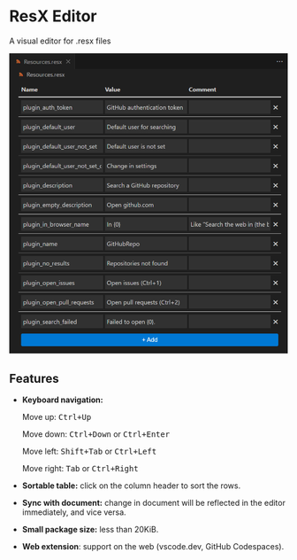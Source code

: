# ResX Editor

A visual editor for .resx files  

![screenshot](https://raw.githubusercontent.com/8LWXpg/vscode-resx/31cc96866120a51bbb50b881b9c03f4ae994cf22/assets/screenshot.png)

## Features

- **Keyboard navigation:**
  
  Move up: <kbd>Ctrl+Up</kbd>
  
  Move down: <kbd>Ctrl+Down</kbd> or <kbd>Ctrl+Enter</kbd>
  
  Move left: <kbd>Shift+Tab</kbd> or <kbd>Ctrl+Left</kbd>
  
  Move right: <kbd>Tab</kbd> or <kbd>Ctrl+Right</kbd>

- **Sortable table:** click on the column header to sort the rows.
- **Sync with document:** change in document will be reflected in the editor immediately, and vice versa.
- **Small package size:** less than 20KiB.
- **Web extension**: support on the web (vscode.dev, GitHub Codespaces).
